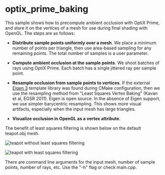 
optix_prime_baking
==================

This sample shows how to precompute ambient occlusion with OptiX Prime, and store it on the
vertices of a mesh for use during final shading with OpenGL.  The steps are as follows:

  * **Distribute sample points uniformly over a mesh**. We place a minimum number of points per triangle, then use area-based sampling for any remaining points.  The total
  number of samples is a user parameter.

  * **Compute ambient occlusion at the sample points**.  We shoot batches of rays using OptiX Prime.  Each batch has a single jittered ray per sample point.

  * **Resample occlusion from sample points to vertices**.  If the external [Eigen 3](http://eigen.tuxfamily.org) template library was found during CMake configuration, then we use the 
  resampling method from "Least Squares Vertex Baking" (Kavan et al, EGSR 2011).  Eigen is open source.  In the absence of Eigen support, we use simpler barycentric resampling.  This shows more visual artifacts, especially when the input mesh has large triangles.

  * **Visualize occlusion in OpenGL as a vertex attribute**.


The benefit of least squares filtering is shown below on the default teapot.obj mesh.

![teapot without least squares filtering](https://github.com/nvpro-samples/optix_prime_baking/blob/master/assets/teapot-no-least-squares.png "Teapot Without Least Squares")

![teapot with least squares filtering](https://github.com/nvpro-samples/optix_prime_baking/blob/master/assets/teapot-least-squares.png "Teapot With Least Squares")

There are command line arguments for the input mesh, number of sample points, number of rays, etc.  Use the "-h" flag or
check main.cpp.
 
